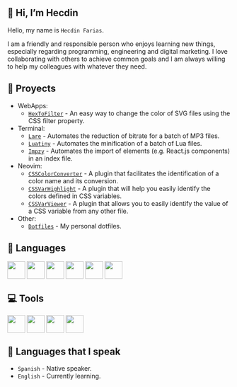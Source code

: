 ## 👋 Hi, I’m Hecdin

Hello, my name is `Hecdin Farias`.

I am a friendly and responsible person who enjoys learning new things, especially regarding programming, engineering and digital marketing. I love collaborating with others to achieve common goals and I am always willing to help my colleagues with whatever they need.

## 📝 Proyects

* WebApps:
    * [`HexToFilter`](https://github.com/farias-hecdin/HexToFilter) - An easy way to change the color of SVG files using the CSS filter property.
* Terminal:
    * [`Lare`](https://github.com/farias-hecdin/Lare) - Automates the reduction of bitrate for a batch of MP3 files.
    * [`Luatiny`](https://github.com/farias-hecdin/Luatiny) - Automates the minification of a batch of Lua files.
    * [`Impzy`](https://github.com/farias-hecdin/Impzy) - Automates the import of elements (e.g. React.js components) in an index file.
* Neovim:
    * [`CSSColorConverter`](https://github.com/farias-hecdin/CSSColorConverter) - A plugin that facilitates the identification of a color name and its conversion.
    * [`CSSVarHighlight`](https://github.com/farias-hecdin/CSSVarHighlight) - A plugin that will help you easily identify the colors defined in CSS variables.
    * [`CSSVarViewer`](https://github.com/farias-hecdin/CSSVarViewer) - A plugin that allows you to easily identify the value of a CSS variable from any other file.
* Other:
    * [`Dotfiles`](https://github.com/farias-hecdin/Dotfiles) - My personal dotfiles.

## 📢 Languages

<div style="display: flex">
<img height="40" width="40" src="https://cdn.simpleicons.org/html5/_/888">
  &nbsp;
<img height="40" width="40" src="https://cdn.simpleicons.org/javascript/_/888">
  &nbsp;
<img height="40" width="40" src="https://cdn.simpleicons.org/lua/_/888">
  &nbsp;
<img height="40" width="40" src="https://cdn.simpleicons.org/go/_/888">
  &nbsp;
<img height="40" width="40" src="https://cdn.simpleicons.org/php/_/888">
  &nbsp;
<img height="40" width="40" src="https://cdn.simpleicons.org/nim/_/888">
</div>


## 💻 Tools

<div style="display: flex">
<img height="40" width="40" src="https://cdn.simpleicons.org/android/_/888">
   &nbsp;
<img height="40" width="40" src="https://cdn.simpleicons.org/git/_/888">
   &nbsp;
<img height="40" width="40" src="https://cdn.simpleicons.org/neovim/_/888">
   &nbsp;
<img height="40" width="40" src="https://cdn.simpleicons.org/poe/_/888">
</div>


## 💬 Languages that I speak

* `Spanish` - Native speaker.
* `English` - Currently learning.
